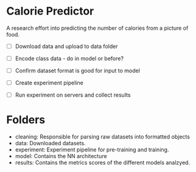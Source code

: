 # Calorie Predictor
A research effort into predicting the number of calories from a picture of food.

- [ ] Download data and upload to data folder
- [ ] Encode class data - do in model or before?
- [ ] Confirm dataset format is good for input to model
- [ ] Create experiment pipeline
- [ ] Run experiment on servers and collect results


# Folders
- cleaning: Responsible for parsing raw datasets into formatted objects
- data: Downloaded datasets.
- experiment: Experiment pipeline for pre-training and training.
- model: Contains the NN architecture
- results: Contains the metrics scores of the different models analzyed. 